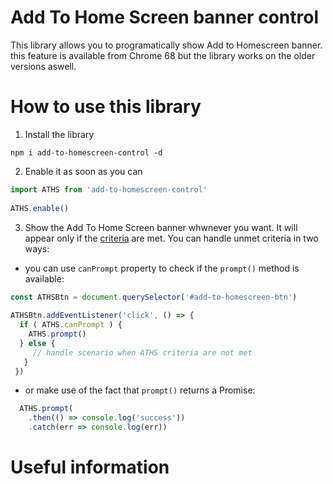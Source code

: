 # Add To Home Screen banner control

This library allows you to  programatically show Add to Homescreen banner. this feature is available from Chrome 68 but the library works on the older versions aswell.

# How to use this library

1. Install the library
````
npm i add-to-homescreen-control -d
````
2. Enable it as soon as you can
````js
import ATHS from 'add-to-homescreen-control'
  
ATHS.enable()
````
3. Show the Add To Home Screen  banner whwnever you want. It will appear only if the [criteria](https://developers.google.com/web/fundamentals/app-install-banners#criteria) are met. You can handle unmet criteria in two ways:
- you can use `canPrompt` property to check if the `prompt()` method is available:

````js
const ATHSBtn = document.querySelector('#add-to-homescreen-btn')
  
ATHSBtn.addEventListener('click', () => {
  if ( ATHS.canPrompt ) {
    ATHS.prompt()
  } else {
     // handle scenario when ATHS criteria are not met
   }
 })
````  

- or make use of the fact that `prompt()` returns a Promise:
````js
  ATHS.prompt(
    .then(() => console.log('success'))
    .catch(err => console.log(err))
````

# Useful information 
